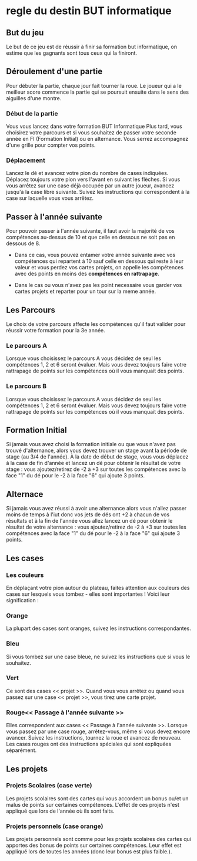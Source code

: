 # regle du destin BUT informatique

## But du jeu

Le but de ce jeu est de réussir à finir sa formation but informatique, on estime que les gagnants sont tous ceux qui la finiront.

## Déroulement d'une partie

Pour débuter la partie, chaque jour fait tourner la roue. Le joueur qui a le meilleur score commence la partie qui se poursuit ensuite dans le sens des aiguilles d'une montre.

### Début de la partie

Vous vous lancez dans votre formation BUT Informatique Plus tard, vous choisirez votre parcours et si vous souhaitez de passer votre seconde année en FI (Formation Initial) ou en alternance. Vous serrez accompagnez d'une grille pour compter vos points.

### Déplacement

Lancez le dé et avancez votre pion du nombre de cases indiquées. Déplacez toujours votre pion vers l'avant en suivant les flèches. Si vous vous arrêtez sur une case déjà occupée par un autre joueur, avancez jusqu'à la case libre suivante. Suivez les instructions qui correspondent à la case sur laquelle vous vous arrêtez.

## Passer à l'année suivante

Pour pouvoir passer à l'année suivante, il faut avoir la majorité de vos compétences au-dessus de 10 et que celle en dessous ne soit pas en dessous de 8.

- Dans ce cas, vous pouvez entamer votre année suivante avec vos compétences qui repartent à 10 sauf celle en dessous qui reste à leur valeur et vous perdez vos cartes projets, on appelle les compétences avec des points en moins des **compétences en rattrapage**.

- Dans le cas ou vous n'avez pas les point necessaire vous garder vos cartes projets et reparter pour un tour sur la meme année.

## Les Parcours

Le choix de votre parcours affecte les compétences qu'il faut valider pour réussir votre formation pour la 3e année.

### Le parcours A

Lorsque vous choisissez le parcours A vous décidez de seul les compétences 1, 2 et 6 seront évaluer. Mais vous devez toujours faire votre rattrapage de points sur les compétences où il vous manquait des points.

### Le parcours B

Lorsque vous choisissez le parcours A vous décidez de seul les compétences 1, 2 et 6 seront évaluer. Mais vous devez toujours faire votre rattrapage de points sur les compétences où il vous manquait des points.

## Formation Initial

Si jamais vous avez choisi la formation initiale ou que vous n'avez pas trouvé d'alternance, alors vous devez trouver un stage avant la période de stage (au 3/4 de l'année). À la date de début de stage, vous vous déplacez à la case de fin d'année et lancez un dé pour obtenir le résultat de votre stage : vous ajoutez/retirez de -2 à +3 sur toutes les compétences avec la face "1" du dé pour le -2 à la face "6" qui ajoute 3 points.

## Alternace

Si jamais vous avez réussi à avoir une alternance alors vous n'allez passer moins de temps à l'iut donc vos jets de dés ont +2 à chacun de vos résultats et à la fin de l'année vous allez lancez un dé pour obtenir le résultat de votre alternance : vous ajoutez/retirez de -2 à +3 sur toutes les compétences avec la face "1" du dé pour le -2 à la face "6" qui ajoute 3 points.

## Les cases

### Les couleurs

En déplaçant votre pion autour du plateau, faites attention aux couleurs des cases sur lesquels vous tombez - elles sont importantes ! Voici leur signification :

### Orange

La plupart des cases sont oranges, suivez les instructions correspondantes.

### Bleu

Si vous tombez sur une case bleue, ne suivez les instructions que si vous le souhaitez.

### Vert

Ce sont des cases << projet >>. Quand vous vous arrêtez ou quand vous passez sur une case << projet >>, vous tirez une carte projet.

### Rouge<< Passage à l'année suivante >>

Elles correspondent aux cases << Passage à l'année suivante >>. Lorsque vous passez par une case rouge, arrêtez-vous, même si vous devez encore avancer. Suivez les instructions, tournez la roue et avancez de nouveau. Les cases rouges ont des instructions spéciales qui sont expliquées séparément.

## Les projets

### Projets Scolaires (case verte)

Les projets scolaires sont des cartes qui vous accordent un bonus ou/et un malus de points sur certaines compétences. L'effet de ces projets n'est appliqué que lors de l'année où ils sont faits.

### Projets personnels (case orange)

Les projets personnels sont comme pour les projets scolaires des cartes qui apportes des bonus de points sur certaines compétences. Leur effet est appliqué lors de toutes les années (donc leur bonus est plus faible.).
